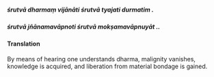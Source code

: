##### śrutvā dharmaṃ vijānāti śrutvā tyajati durmatim .
##### śrutvā jñānamavāpnoti śrutvā mokṣamavāpnuyāt ..

#### Translation

By means of hearing one understands dharma, malignity vanishes, knowledge is acquired, and liberation from material bondage is gained.